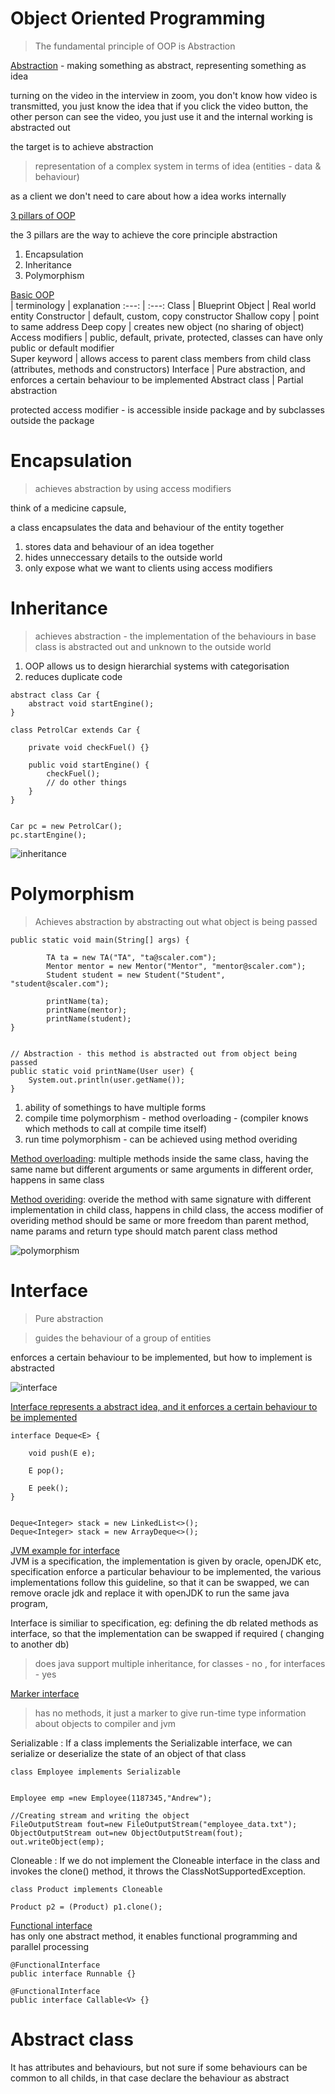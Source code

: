 # Object Oriented Programming

> The fundamental principle of OOP is Abstraction   

<ins>Abstraction</ins> - making something as abstract, representing something as idea     

turning on the video in the interview in zoom, you don't know how video is transmitted, you just know the idea that if you click the video button, the other person can see the video, you just use it and the internal working is abstracted out

the target is to achieve abstraction    

> representation of a complex system in terms of idea (entities - data & behaviour)   
  
as a client we don't need to care about how a idea works internally   

<ins>3 pillars of OOP</ins>  

the 3 pillars are the way to achieve the core principle abstraction       

1. Encapsulation    
2. Inheritance      
3. Polymorphism   

<ins>Basic OOP</ins>    
| terminology | explanation
:---: | :---:
Class             | Blueprint
Object            | Real world entity
Constructor       | default, custom, copy constructor 
Shallow copy      | point to same address
Deep copy         | creates new object (no sharing of object)
Access modifiers  | public, default, private, protected, classes can have only public or default modifier    
Super keyword     | allows access to parent class members from child class (attributes, methods and constructors) 
Interface         | Pure abstraction, and enforces a certain behaviour to be implemented
Abstract class    | Partial abstraction

protected access modifier - is accessible inside package and by subclasses outside the package   

# Encapsulation

> achieves abstraction by using access modifiers

think of a medicine capsule,    

a class encapsulates the data and behaviour of the entity together

1. stores data and behaviour of an idea together
2. hides unneccessary details to the outside world
3. only expose what we want to clients using access modifiers


# Inheritance  

> achieves abstraction - the implementation of the behaviours in base class is abstracted out and unknown to the outside world

1. OOP allows us to design hierarchial systems with categorisation         
2. reduces duplicate code        


```
abstract class Car {
    abstract void startEngine();
}

class PetrolCar extends Car {

    private void checkFuel() {}

    public void startEngine() {
        checkFuel();
        // do other things
    }
}


Car pc = new PetrolCar();
pc.startEngine();

```

![inheritance](https://user-images.githubusercontent.com/16437905/232023869-74c64d54-8374-447c-9573-f3ecb8ca6f1b.png)


# Polymorphism  

> Achieves abstraction by abstracting out what object is being passed

```
public static void main(String[] args) {

        TA ta = new TA("TA", "ta@scaler.com");
        Mentor mentor = new Mentor("Mentor", "mentor@scaler.com");
        Student student = new Student("Student", "student@scaler.com");

        printName(ta);
        printName(mentor);
        printName(student);
}


// Abstraction - this method is abstracted out from object being passed
public static void printName(User user) {
    System.out.println(user.getName());
}

```

1. ability of somethings to have multiple forms   
2. compile time polymorphism - method overloading - (compiler knows which methods to call at compile time itself)   
3. run time polymorphism - can be achieved using method overiding   


<ins>Method overloading</ins>: multiple methods inside the same class, having the same name but different arguments or same arguments in different order,   happens in same class         

<ins>Method overiding</ins>: overide the method with same signature with different implementation in child class, happens in child class, the access modifier of overiding method should be same or more freedom than parent method, name params and return type should match parent class method   

![polymorphism](https://user-images.githubusercontent.com/16437905/232064474-bf453e35-dd76-484b-b75b-3426244d7360.png)

# Interface  
> Pure abstraction    

> guides the behaviour of a group of entities           

enforces a certain behaviour to be implemented, but how to implement is abstracted    

![interface](https://user-images.githubusercontent.com/16437905/232286695-5f7a5930-80ef-4106-b180-734a2fe9c06f.png)


<ins> Interface represents a abstract idea, and it enforces a certain behaviour to be implemented</ins>    

```
interface Deque<E> {
    
    void push(E e);
    
    E pop();

    E peek();
}


Deque<Integer> stack = new LinkedList<>();
Deque<Integer> stack = new ArrayDeque<>();

```

<ins>JVM example for interface</ins>   
JVM is a specification, the implementation is given by oracle, openJDK etc, specification enforce a particular behaviour to be implemented, the various implementations follow this guideline, so that it can be swapped, we can remove oracle jdk and replace it with openJDK to run the same java program,    

Interface is similiar to specification, eg: defining the db related methods as interface, so that the implementation can be swapped if required ( changing to another db)   

> does java support multiple inheritance, for classes - no , for interfaces - yes   

<ins>Marker interface</ins>   
> has no methods, it just a marker to give run-time type information about objects to compiler and jvm   

Serializable : If a class implements the Serializable interface, we can serialize or deserialize the state of an object of that class

```
class Employee implements Serializable  


Employee emp =new Employee(1187345,"Andrew"); 

//Creating stream and writing the object    
FileOutputStream fout=new FileOutputStream("employee_data.txt");    
ObjectOutputStream out=new ObjectOutputStream(fout);    
out.writeObject(emp);    

```

Cloneable : If we do not implement the Cloneable interface in the class and invokes the clone() method, it throws the ClassNotSupportedException.

```
class Product implements Cloneable   

Product p2 = (Product) p1.clone();  
```

<ins>Functional interface</ins>   
has only one abstract method, it enables functional programming and parallel processing

```
@FunctionalInterface
public interface Runnable {}

@FunctionalInterface
public interface Callable<V> {}

```

# Abstract class

It has attributes and behaviours, but not sure if some behaviours can be common to all childs, in that case declare the behaviour as abstract    



